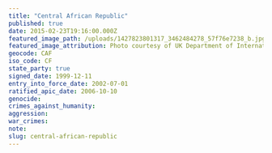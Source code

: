 ```yaml
---
title: "Central African Republic"
published: true
date: 2015-02-23T19:16:00.000Z
featured_image_path: /uploads/1427823801317_3462484278_57f76e7238_b.jpg
featured_image_attribution: Photo courtesy of UK Department of International Development
geocode: CAF
iso_code: CF
state_party: true
signed_date: 1999-12-11
entry_into_force_date: 2002-07-01
ratified_apic_date: 2006-10-10
genocide:
crimes_against_humanity:
aggression:
war_crimes:
note:
slug: central-african-republic
---
```

